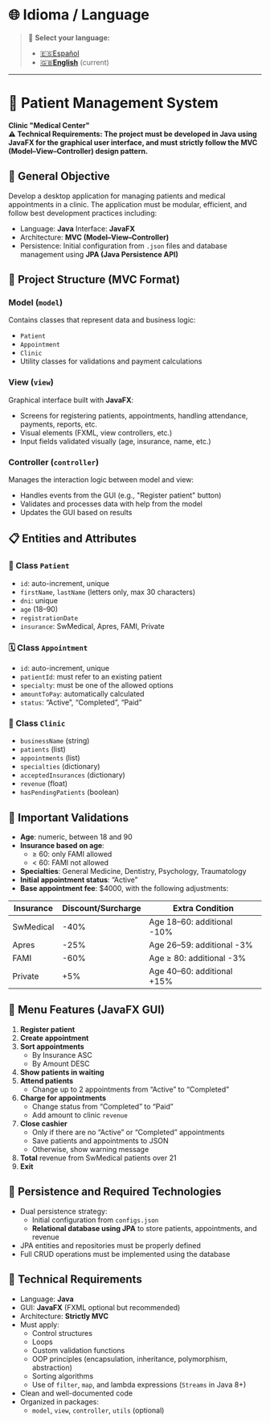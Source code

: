 
# 🌐 Idioma / Language  
> 📌 **Select your language:**  
> - [🇪🇸Español](README.es.md)  
> - [🇬🇧**English**](README.md) (current)  
---


# 🏥 Patient Management System  
**Clinic "Medical Center"**  
**⚠️ Technical Requirements: The project must be developed in Java using JavaFX for the graphical user interface, and must strictly follow the MVC (Model–View–Controller) design pattern.**


## 🎯 General Objective  
Develop a desktop application for managing patients and medical appointments in a clinic. The application must be modular, efficient, and follow best development practices including:
- Language: **Java**  Interface: **JavaFX**  
- Architecture: **MVC (Model–View–Controller)**  
- Persistence: Initial configuration from `.json` files and database management using **JPA (Java Persistence API)**  


## 🧱 Project Structure (MVC Format)

### Model (`model`)  
Contains classes that represent data and business logic:
- `Patient`
- `Appointment`
- `Clinic`
- Utility classes for validations and payment calculations

### View (`view`)  
Graphical interface built with **JavaFX**:
- Screens for registering patients, appointments, handling attendance, payments, reports, etc.
- Visual elements (FXML, view controllers, etc.)
- Input fields validated visually (age, insurance, name, etc.)

### Controller (`controller`)  
Manages the interaction logic between model and view:
- Handles events from the GUI (e.g., "Register patient" button)
- Validates and processes data with help from the model
- Updates the GUI based on results


## 📋 Entities and Attributes

### 🧍 Class `Patient`
- `id`: auto-increment, unique
- `firstName`, `lastName` (letters only, max 30 characters)
- `dni`: unique
- `age` (18–90)
- `registrationDate`
- `insurance`: SwMedical, Apres, FAMI, Private

### 🗓️ Class `Appointment`
- `id`: auto-increment, unique
- `patientId`: must refer to an existing patient
- `specialty`: must be one of the allowed options
- `amountToPay`: automatically calculated
- `status`: “Active”, “Completed”, “Paid”

### 🏢 Class `Clinic`
- `businessName` (string)
- `patients` (list)
- `appointments` (list)
- `specialties` (dictionary)
- `acceptedInsurances` (dictionary)
- `revenue` (float)
- `hasPendingPatients` (boolean)


## 🧠 Important Validations

- **Age**: numeric, between 18 and 90  
- **Insurance based on age**:
  - ≥ 60: only FAMI allowed
  - < 60: FAMI not allowed
- **Specialties**: General Medicine, Dentistry, Psychology, Traumatology  
- **Initial appointment status**: “Active”  
- **Base appointment fee**: $4000, with the following adjustments:

| Insurance      | Discount/Surcharge     | Extra Condition                          |
|----------------|------------------------|-------------------------------------------|
| SwMedical      | -40%                   | Age 18–60: additional -10%                |
| Apres          | -25%                   | Age 26–59: additional -3%                 |
| FAMI           | -60%                   | Age ≥ 80: additional -3%                  |
| Private        | +5%                    | Age 40–60: additional +15%                |


## 🧭 Menu Features (JavaFX GUI)

1. **Register patient**
2. **Create appointment**
3. **Sort appointments**
   - By Insurance ASC
   - By Amount DESC
4. **Show patients in waiting**
5. **Attend patients**
   - Change up to 2 appointments from “Active” to “Completed”
6. **Charge for appointments**
   - Change status from “Completed” to “Paid”
   - Add amount to clinic `revenue`
7. **Close cashier**
   - Only if there are no “Active” or “Completed” appointments
   - Save patients and appointments to JSON
   - Otherwise, show warning message
8. **Total** revenue from SwMedical patients over 21
9. **Exit**


## 💾 Persistence and Required Technologies

- Dual persistence strategy:
  - Initial configuration from `configs.json`
  - **Relational database using JPA** to store patients, appointments, and revenue
- JPA entities and repositories must be properly defined
- Full CRUD operations must be implemented using the database

## 🧱 Technical Requirements

- Language: **Java**
- GUI: **JavaFX** (FXML optional but recommended)
- Architecture: **Strictly MVC**
- Must apply:
  - Control structures
  - Loops
  - Custom validation functions
  - OOP principles (encapsulation, inheritance, polymorphism, abstraction)
  - Sorting algorithms
  - Use of `filter`, `map`, and lambda expressions (`Streams` in Java 8+)
- Clean and well-documented code
- Organized in packages:
  - `model`, `view`, `controller`, `utils` (optional)





